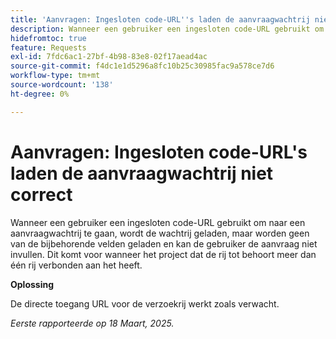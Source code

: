 ```yaml
---
title: 'Aanvragen: Ingesloten code-URL''s laden de aanvraagwachtrij niet correct'
description: Wanneer een gebruiker een ingesloten code-URL gebruikt om naar een aanvraagwachtrij te gaan, wordt de wachtrij geladen, maar worden geen van de bijbehorende velden geladen en kan de gebruiker de aanvraag niet invullen. Dit komt voor wanneer het project dat de rij tot behoort meer dan één rij verbonden aan het heeft
hidefromtoc: true
feature: Requests
exl-id: 7fdc6ac1-27bf-4b98-83e8-02f17aead4ac
source-git-commit: f4dc1e1d5296a8fc10b25c30985fac9a578ce7d6
workflow-type: tm+mt
source-wordcount: '138'
ht-degree: 0%

---
```


# Aanvragen: Ingesloten code-URL&#39;s laden de aanvraagwachtrij niet correct

Wanneer een gebruiker een ingesloten code-URL gebruikt om naar een aanvraagwachtrij te gaan, wordt de wachtrij geladen, maar worden geen van de bijbehorende velden geladen en kan de gebruiker de aanvraag niet invullen. Dit komt voor wanneer het project dat de rij tot behoort meer dan één rij verbonden aan het heeft.

**Oplossing**

De directe toegang URL voor de verzoekrij werkt zoals verwacht.

_Eerste rapporteerde op 18 Maart, 2025._

